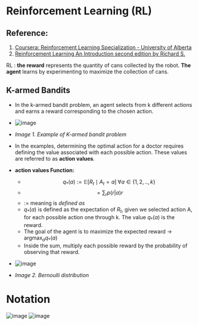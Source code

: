 # Reinforcement Learning (RL)
## Reference:
1. [Coursera: Reinforcement Learning Specialization - University of Alberta](https://www.coursera.org/programs/faculty-program-qaslr/specializations/reinforcement-learning) 
2. [Reinforcement Learning An Introduction second edition by Richard S.](https://d3c33hcgiwev3.cloudfront.net/Ph9QFZnEEemRfw7JJ0OZYA_808e8e7d9a544e1eb31ad11069d45dc4_RLbook2018.pdf?Expires=1711065600&Signature=acE3T19e2QKi6gu7CNwLkEDh2PbkTR8Z20V163Vn4-tVDXviK4G24oYbuIwkFIR~dcZXEgvGcgdBLk8kIuPf-YtWJ3JZqGaJ1quuCMQXKnO2au1NfTqSJCwfNLaYcud6Mxpmk7DU3Nq6EIcgCBI3cn6-wE1WYtEsH5Mo9uBdJdE_&Key-Pair-Id=APKAJLTNE6QMUY6HBC5A)

RL	: **the reward** represents the quantity of cans collected by the robot. **The agent** learns by experimenting to maximize the collection of cans.

## K-armed Bandits
-  In the k-armed bandit problem, an agent selects from k different actions and earns a reward corresponding to the chosen action. 
- ![image](https://hackmd.io/_uploads/r11uO4dRa.png)
- *Image 1. Example of K-armed bandit problem*
- In the examples, determining the optimal action for a doctor requires defining the value associated with each possible action. These values are referred to as **action values**. 
- **action values Function:** 
	- $$ q_*(a) := \mathbb{E}[R_t \mid A_t = a] \; \forall a \in \{1,2,..,k\}  $$
	- $$ = \sum_r p(r|a)r$$
	- := meaning is *defined as* 
	- $q_*(a)$ is defined as the expectation of $R_t$, given we selected action A, for each possible action one through k. The value $q_*(a)$ is the reward.
	- The goal of the agent is to maximize the expected reward &rarr; $\operatorname{argmax}_{a} q_*(a)$
	- Inside the sum, multiply each possible reward by the probability of observing that reward.
	
- ![image](https://hackmd.io/_uploads/Hy1zu4u0p.png)
- *Image 2. Bernoulli distribution*

# Notation
![image](https://hackmd.io/_uploads/ry5OvddA6.png)
![image](https://hackmd.io/_uploads/ry0FD__Ra.png)
